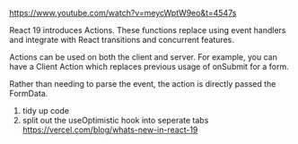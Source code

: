 https://www.youtube.com/watch?v=meycWptW9eo&t=4547s

React 19 introduces Actions. These functions replace using event handlers and integrate with React transitions and concurrent features.

Actions can be used on both the client and server. For example, you can have a Client Action which replaces previous usage of onSubmit for a form.

Rather than needing to parse the event, the action is directly passed the FormData.

<!-- todo  -->

1. tidy up code
2. split out the useOptimistic hook into seperate tabs
   https://vercel.com/blog/whats-new-in-react-19
